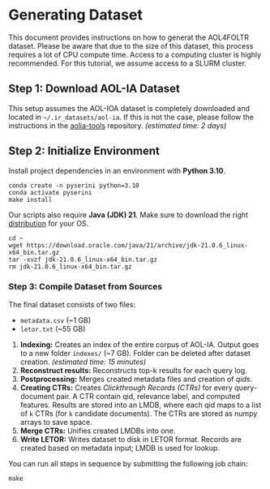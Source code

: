 # Generating Dataset

This document provides instructions on how to generat the AOL4FOLTR dataset.
Please be aware that due to the size of this dataset, this process requires a lot of CPU compute time.
Access to a computing cluster is highly recommended.
For this tutorial, we assume access to a SLURM cluster.

## Step 1: Download AOL-IA Dataset

This setup assumes the AOL-IOA dataset is completely downloaded and located in `~/.ir_datasets/aol-ia`.
If this is not the case, please follow the instructions in the [aolia-tools](https://github.com/terrierteam/aolia-tools) repository. _(estimated time: 2 days)_

## Step 2: Initialize Environment

Install project dependencies in an environment with **Python 3.10**.

```
conda create -n pyserini python=3.10
conda activate pyserini
make install
```

Our scripts also require **Java (JDK) 21**.
Make sure to download the right [distribution](https://www.oracle.com/java/technologies/javase/jdk21-archive-downloads.html) for your OS.

```
cd ~
wget https://download.oracle.com/java/21/archive/jdk-21.0.6_linux-x64_bin.tar.gz
tar -xvzf jdk-21.0.6_linux-x64_bin.tar.gz
rm jdk-21.0.6_linux-x64_bin.tar.gz
```

### Step 3: Compile Dataset from Sources

The final dataset consists of two files:

- `metadata.csv` (~1 GB)
- `letor.txt` (~55 GB)

1. **Indexing:** Creates an index of the entire corpus of AOL-IA. Output goes to a new folder `indexes/` (~7 GB). Folder can be deleted after dataset creation. _(estimated time: 15 minutes)_
2. **Reconstruct results:** Reconstructs top-k results for each query log.
3. **Postprocessing:** Merges created metadata files and creation of _qids_.
4. **Creating CTRs:** Creates _Clickthrough Records (CTRs)_ for every query-document pair. A CTR contain qid, relevance label, and computed features. Results are stored into an LMDB, where each qid maps to a list of `k` CTRs (for `k` candidate documents). The CTRs are stored as numpy arrays to save space.
5. **Merge CTRs:** Unifies created LMDBs into one.
6. **Write LETOR:** Writes dataset to disk in LETOR format. Records are created based on metadata input; LMDB is used for lookup.

You can run all steps in sequence by submitting the following job chain:

```
make 
```
